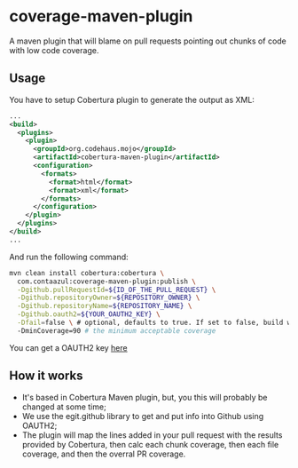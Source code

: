coverage-maven-plugin
=====================

A maven plugin that will blame on pull requests pointing out
chunks of code with low code coverage.

## Usage

You have to setup Cobertura plugin to generate the output as XML:

```xml
...
<build>
  <plugins>
    <plugin>
      <groupId>org.codehaus.mojo</groupId>
      <artifactId>cobertura-maven-plugin</artifactId>
      <configuration>
        <formats>
          <format>html</format>
          <format>xml</format>
        </formats>
      </configuration>
    </plugin>
  </plugins>
</build>
...
```

And run the following command:

```bash
mvn clean install cobertura:cobertura \
  com.contaazul:coverage-maven-plugin:publish \
  -Dgithub.pullRequestId=${ID_OF_THE_PULL_REQUEST} \
  -Dgithub.repositoryOwner=${REPOSITORY_OWNER} \
  -Dgithub.repositoryName=${REPOSITORY_NAME} \
  -Dgithub.oauth2=${YOUR_OAUTH2_KEY} \
  -Dfail=false \ # optional, defaults to true. If set to false, build will not break when in low coverage
  -DminCoverage=90 # the minimum acceptable coverage
```

You can get a OAUTH2 key [here](https://github.com/settings/tokens/new)

## How it works

- It's based in Cobertura Maven plugin, but, you this will probably be changed
at some time;
- We use the egit.github library to get and put info into Github using OAUTH2;
- The plugin will map the lines added in your pull request with the results
provided by Cobertura, then calc each chunk coverage, then each file coverage,
and then the overral PR coverage.



